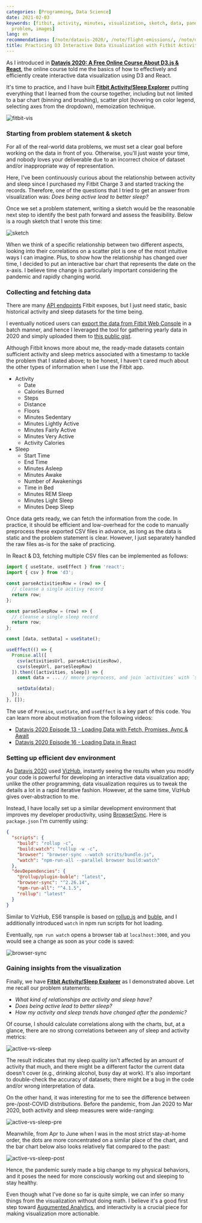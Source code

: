 ```yaml
---
categories: [Programming, Data Science]
date: 2021-02-03
keywords: [fitbit, activity, minutes, visualization, sketch, data, pandemic, chart,
  problem, images]
lang: en
recommendations: [/note/datavis-2020/, /note/flight-emissions/, /note/data-leaders-summit-europe-2019/]
title: Practicing D3 Interactive Data Visualization with Fitbit Activity/Sleep Log
---
```


As I introduced in **[Datavis 2020: A Free Online Course About D3.js & React](/note/end/datavis-2020)**, the online course told me the basics of how to effectively and efficiently create interactive data visualization using D3 and React. 

It's time to practice, and I have built **[Fitbit Activity/Sleep Explorer](https://takuti.github.io/fitbit-vis/)** putting everything that I learned from the course together, including but not limited to a bar chart (binning and brushing), scatter plot (hovering on color legend, selecting axes from the dropdown), memoization technique.

![fitbit-vis](/images/first-vis-with-fitbit/fitbit-vis.gif)

### Starting from problem statement & sketch

For all of the real-world data problems, we must set a clear goal before working on the data in front of you. Otherwise, you'll just waste your time, and nobody loves your deliverable due to an incorrect choice of dataset and/or inappropriate way of representation.

Here, I've been continuously curious about the relationship between activity and sleep since I purchased my Fitbit Charge 3 and started tracking the records. Therefore, one of the questions that I tried to get an answer from visualization was: *Does being active lead to better sleep?*

Once we set a problem statement, writing a sketch would be the reasonable next step to identify the best path forward and assess the feasibility. Below is a rough sketch that I wrote this time:

![sketch](/images/first-vis-with-fitbit/sketch.jpeg)

When we think of a specific relationship between two different aspects, looking into their correlations on a scatter plot is one of the most intuitive ways I can imagine. Plus, to show how the relationship has changed over time, I decided to put an interactive bar chart that represents the date on the x-axis. I believe time change is particularly important considering the pandemic and rapidly changing world.

### Collecting and fetching data

There are many [API endpoints](https://dev.fitbit.com/build/reference/web-api/) Fitbit exposes, but I just need static, basic historical activity and sleep datasets for the time being. 

I eventually noticed users can [export the data from Fitbit Web Console](https://help.fitbit.com/articles/en_US/Help_article/1133.htm) in a batch manner, and hence I leveraged the tool for gathering yearly data in 2020 and simply uploaded them to [this public gist](https://gist.github.com/takuti/f7adf1c14de7c6ec8f1502173efb38d7).

Although Fitbit knows more about me, the ready-made datasets contain sufficient activity and sleep metrics associated with a timestamp to tackle the problem that I stated above; to be honest, I haven't cared much about the other types of information when I use the Fitbit app.

- Activity
  - Date  
  - Calories Burned 
  - Steps 
  - Distance  
  - Floors  
  - Minutes Sedentary 
  - Minutes Lightly Active  
  - Minutes Fairly Active 
  - Minutes Very Active 
  - Activity Calories
- Sleep
  - Start Time  
  - End Time  
  - Minutes Asleep  
  - Minutes Awake 
  - Number of Awakenings  
  - Time in Bed 
  - Minutes REM Sleep 
  - Minutes Light Sleep 
  - Minutes Deep Sleep

Once data gets ready, we can fetch the information from the code. In practice, it should be efficient and low-overhead for the code to manually preprocess these exported CSV files in advance, as long as the data is static and the problem statement is clear. However, I just separately handled the raw files as-is for the sake of practicing.

In React & D3, fetching multiple CSV files can be implemented as follows:

```js
import { useState, useEffect } from 'react';
import { csv } from 'd3';

const parseActivitiesRow = (row) => {
  // cleanse a single acitivy record
  return row;
};

const parseSleepRow = (row) => {
  // cleanse a single sleep record
  return row;
};

const [data, setData] = useState();

useEffect(() => {
  Promise.all([
    csv(activitiesUrl, parseActivitiesRow),
    csv(sleepUrl, parseSleepRow)
  ]).then(([activities, sleep]) => {
    const data = ... // mmore preprocess, and join `activities` with `sleep`

    setData(data);
  });
}, []);
```

The use of `Promise`, `useState`, and `useEffect` is a key part of this code. You can learn more about motivation from the following videos:

- [Datavis 2020 Episode 13 - Loading Data with Fetch, Promises, Aync & Await](https://www.youtube.com/watch?v=1UBraY8Z7uI)
- [Datavis 2020 Episode 16 - Loading Data in React](https://www.youtube.com/watch?v=asscsklxokE)

### Setting up efficient dev environment

As [Datavis 2020](https://datavis.tech/datavis-2020/) used [VizHub](https://vizhub.com/), instantly seeing the results when you modify your code is powerful for developing an interactive data visualization app; unlike the other programming, data visualization requires us to tweak the details a lot in a rapid iterative fashion. However, at the same time, VizHub gives over-abstraction to me.

Instead, I have locally set up a similar development environment that improves my developer productivity, using [BrowserSync](https://browsersync.io/). Here is `package.json` I'm currently using:

```json
{
  "scripts": {
    "build": "rollup -c",
    "build:watch": "rollup -w -c",
    "browser": "browser-sync --watch scrits/bundle.js",
    "watch": "npm-run-all --parallel browser build:watch"
  },
  "devDependencies": {
    "@rollup/plugin-buble": "latest",
    "browser-sync": "^2.26.14",
    "npm-run-all": "^4.1.5",
    "rollup": "latest"
  }
}
```

Similar to VizHub, ES6 transpile is based on [rollup.js](https://www.rollupjs.org/guide/en/) and [buble](https://github.com/bublejs/buble), and I additionally introduced `watch` in npm run scripts for hot loading.

Eventually, `npm run watch` opens a browser tab at `localhost:3000`, and you would see a change as soon as your code is saved:

![browser-sync](/images/first-vis-with-fitbit/browser-sync.gif)

### Gaining insights from the visualization

Finally, we have **[Fitbit Activity/Sleep Explorer](https://takuti.github.io/fitbit-vis/)** as I demonstrated above. Let me recall our problem statements: 

- *What kind of relationships are activity and sleep have?*
- *Does being active lead to better sleep?*
- *How my activity and sleep trends have changed after the pandemic?*

Of course, I should calculate correlations along with the charts, but, at a glance, there are no strong correlations between any of sleep and activity metrics:

![active-vs-sleep](/images/first-vis-with-fitbit/active-vs-sleep.png)

The result indicates that my sleep quality isn't affected by an amount of activity that much, and there might be a different factor the current data doesn't cover (e.g., drinking alcohol, busy day at work). It's also important to double-check the accuracy of datasets; there might be a bug in the code and/or wrong interpretation of data.

On the other hand, it was interesting for me to see the difference between pre-/post-COVID distributions. Before the pandemic, from Jan 2020 to Mar 2020, both activity and sleep measures were wide-ranging:

![active-vs-sleep-pre](/images/first-vis-with-fitbit/active-vs-sleep-pre.png)

Meanwhile, from Apr to June when I was in the most strict stay-at-home order, the dots are more concentrated on a similar place of the chart, and the bar chart below also looks relatively flat compared to the past:

![active-vs-sleep-post](/images/first-vis-with-fitbit/active-vs-sleep-post.png)

Hence, the pandemic surely made a big change to my physical behaviors, and it poses the need for more consciously working out and sleeping to stay healthy.

Even though what I've done so far is quite simple, we can infer so many things from the visualization without doing math. I believe it's a good first step toward [Augumented Analytics](/note/augmented-analytics/), and interactivity is a crucial piece for making visualization more actionable.